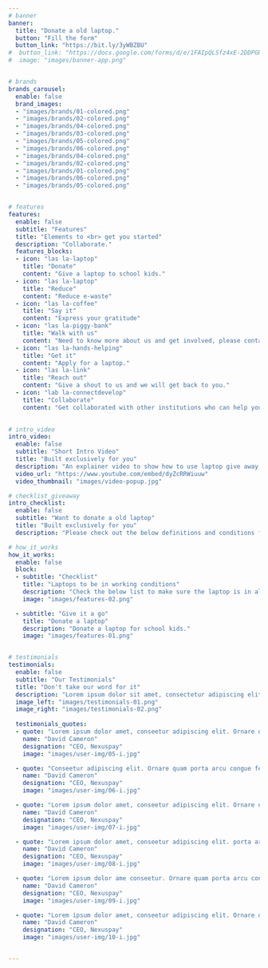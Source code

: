 ```yaml
---
# banner
banner:
  title: "Donate a old laptop."
  button: "Fill the form"
  button_link: "https://bit.ly/3yWBZBU"
#  button_link: "https://docs.google.com/forms/d/e/1FAIpQLSfz4xE-2DDPGHBb35whbdrxfBwbc67nTzf-k3XnrBU7kXC6aA/viewform"
#  image: "images/banner-app.png"


# brands
brands_carousel:
  enable: false
  brand_images:
  - "images/brands/01-colored.png"
  - "images/brands/02-colored.png"
  - "images/brands/04-colored.png"
  - "images/brands/03-colored.png"
  - "images/brands/05-colored.png"
  - "images/brands/06-colored.png"
  - "images/brands/04-colored.png"
  - "images/brands/02-colored.png"
  - "images/brands/01-colored.png"
  - "images/brands/06-colored.png"
  - "images/brands/05-colored.png"


# features
features:
  enable: false
  subtitle: "Features"
  title: "Elements to <br> get you started"
  description: "Collaborate."
  features_blocks:
  - icon: "las la-laptop"
    title: "Donate"
    content: "Give a laptop to school kids."
  - icon: "las la-laptop"
    title: "Reduce"
    content: "Reduce e-waste"
  - icon: "las la-coffee"
    title: "Say it"
    content: "Express your gratitude"
  - icon: "las la-piggy-bank"
    title: "Walk with us"
    content: "Need to know more about us and get involved, please contact us."
  - icon: "las la-hands-helping"
    title: "Get it"
    content: "Apply for a laptop."
  - icon: "las la-link"
    title: "Reach out"
    content: "Give a shout to us and we will get back to you."
  - icon: "lab la-connectdevelop"
    title: "Collaborate"
    content: "Get collaborated with other institutions who can help you."
  

# intro_video
intro_video:   
  enable: false
  subtitle: "Short Intro Video"
  title: "Built exclusively for you"
  description: "An explainer video to show how to use laptop give away."
  video_url: "https://www.youtube.com/embed/dyZcRRWiuuw"
  video_thumbnail: "images/video-popup.jpg"

# checklist_giveaway
intro_checklist:   
  enable: false
  subtitle: "Want to donate a old laptop"
  title: "Built exclusively for you"
  description: "Please check out the below definitions and conditions for donating a laptop. <br>The laptop should be in working condition.."

# how_it_works
how_it_works:   
  enable: false
  block:  
  - subtitle: "Checklist"
    title: "Laptops to be in working conditions"
    description: "Check the below list to make sure the laptop is in all working and near to good condition."
    image: "images/features-02.png"

  - subtitle: "Give it a go"
    title: "Donate a laptop"
    description: "Donate a laptop for school kids."
    image: "images/features-01.png"


# testimonials
testimonials:   
  enable: false
  subtitle: "Our Testimonials"
  title: "Don't take our word for it"
  description: "Lorem ipsum dolor sit amet, consectetur adipiscing elit. Morbi egestas <br> Werat viverra id et aliquet. vulputate egestas sollicitudin."
  image_left: "images/testimonials-01.png"
  image_right: "images/testimonials-02.png"
  
  testimonials_quotes:
  - quote: "Lorem ipsum dolor amet, conseetur adipiscing elit. Ornare quam porta arcu congue felis volutpat. Vitae lectudbfs dolor faucibus"
    name: "David Cameron"
    designation: "CEO, Nexuspay"
    image: "images/user-img/05-i.jpg"

  - quote: "Conseetur adipiscing elit. Ornare quam porta arcu congue felis volutpat. Vitae lectudbfs pellentesque vitae dolor faucibus"
    name: "David Cameron"
    designation: "CEO, Nexuspay"
    image: "images/user-img/06-i.jpg"

  - quote: "Lorem ipsum dolor amet, conseetur adipiscing elit. Ornare quam porta arcu congue felis volutpat. Vitae lectudbfs pellentesque vitae dolor"
    name: "David Cameron"
    designation: "CEO, Nexuspay"
    image: "images/user-img/07-i.jpg"

  - quote: "Lorem ipsum dolor amet, conseetur adipiscing elit. porta arcu congue felis volutpat. Vitae lectudbfs pellentesque vitae dolor faucibus"
    name: "David Cameron"
    designation: "CEO, Nexuspay"
    image: "images/user-img/08-i.jpg"

  - quote: "Lorem ipsum dolor ame conseetur. Ornare quam porta arcu congue felis volutpat. Vitae lectudbfs pellentesque vitae dolor faucibus"
    name: "David Cameron"
    designation: "CEO, Nexuspay"
    image: "images/user-img/09-i.jpg"

  - quote: "Lorem ipsum dolor amet, conseetur adipiscing elit. Ornare quam porta arcu congue lectudbfs pellentesque vitae dolor faucibus"
    name: "David Cameron"
    designation: "CEO, Nexuspay"
    image: "images/user-img/10-i.jpg"


---
```

